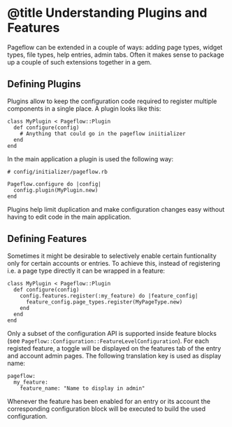 # @title Understanding Plugins and Features

Pageflow can be extended in a couple of ways: adding page types,
widget types, file types, help entries, admin tabs. Often it makes
sense to package up a couple of such extensions together in a gem.

## Defining Plugins

Plugins allow to keep the configuration code required to register
multiple components in a single place. A plugin looks like this:

    class MyPlugin < Pageflow::Plugin
      def configure(config)
        # Anything that could go in the pageflow iniitializer
      end
    end

In the main application a plugin is used the following way:

    # config/initializer/pageflow.rb

    Pageflow.configure do |config|
      config.plugin(MyPlugin.new)
    end

Plugins help limit duplication and make configuration changes easy
without having to edit code in the main application.

## Defining Features

Sometimes it might be desirable to selectively enable certain
funtionality only for certain accounts or entries. To achieve this,
instead of registering i.e. a page type directly it can be wrapped in
a feature:

    class MyPlugin < Pageflow::Plugin
      def configure(config)
        config.features.register(:my_feature) do |feature_config|
          feature_config.page_types.register(MyPageType.new)
        end
      end
    end

Only a subset of the configuration API is supported inside feature
blocks (see `Pageflow::Configuration::FeatureLevelConfiguration`). For
each registed feature, a toggle will be displayed on the features tab
of the entry and account admin pages. The following translation key
is used as display name:

    pageflow:
      my_feature:
        feature_name: "Name to display in admin"

Whenever the feature has been enabled for an entry or its account the
corresponding configuration block will be executed to build the used
configuration.
